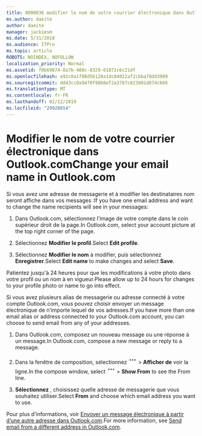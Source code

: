 ```yaml
---
title: 8000036 modifier le nom de votre courrier électronique dans Outlook.com
ms.author: daeite
author: daeite
manager: jackiesm
ms.date: 5/31/2018
ms.audience: ITPro
ms.topic: article
ROBOTS: NOINDEX, NOFOLLOW
localization_priority: Normal
ms.assetid: f0b69874-8a7b-480c-8329-01872c6c21df
ms.openlocfilehash: e92c0a1f08d56128a1dc04022af2cbba78dd3909
ms.sourcegitcommit: dd43cc0a9470f98b8ef2a3787c823801d674c666
ms.translationtype: MT
ms.contentlocale: fr-FR
ms.lasthandoff: 02/12/2019
ms.locfileid: "29928654"
---
```

# <a name="change-your-email-name-in-outlookcom"></a><span data-ttu-id="68151-102">Modifier le nom de votre courrier électronique dans Outlook.com</span><span class="sxs-lookup"><span data-stu-id="68151-102">Change your email name in Outlook.com</span></span>

<span data-ttu-id="68151-103">Si vous avez une adresse de messagerie et à modifier les destinataires nom seront affiche dans vos messages :</span><span class="sxs-lookup"><span data-stu-id="68151-103">If you have one email address and want to change the name recipients will see in your messages:</span></span>
  
1. <span data-ttu-id="68151-104">Dans Outlook.com, sélectionnez l’image de votre compte dans le coin supérieur droit de la page.</span><span class="sxs-lookup"><span data-stu-id="68151-104">In Outlook.com, select your account picture at the top right corner of the page.</span></span>
    
2. <span data-ttu-id="68151-105">Sélectionnez **Modifier le profil**.</span><span class="sxs-lookup"><span data-stu-id="68151-105">Select **Edit profile**.</span></span> 
    
3. <span data-ttu-id="68151-106">Sélectionnez **Modifier le nom** à modifier, puis sélectionnez **Enregistrer**.</span><span class="sxs-lookup"><span data-stu-id="68151-106">Select **Edit name** to make changes and select **Save**.</span></span> 
    
<span data-ttu-id="68151-107">Patientez jusqu'à 24 heures pour que les modifications à votre photo dans votre profil ou un nom à en vigueur.</span><span class="sxs-lookup"><span data-stu-id="68151-107">Please allow up to 24 hours for changes to your profile photo or name to go into effect.</span></span>
  
<span data-ttu-id="68151-108">Si vous avez plusieurs alias de messagerie ou adresse connecté à votre compte Outlook.com, vous pouvez choisir envoyer un message électronique de n’importe lequel de vos adresses.</span><span class="sxs-lookup"><span data-stu-id="68151-108">If you have more than one email alias or address connected to your Outlook.com account, you can choose to send email from any of your addresses.</span></span>
  
1. <span data-ttu-id="68151-109">Dans Outlook.com, composez un nouveau message ou une réponse à un message.</span><span class="sxs-lookup"><span data-stu-id="68151-109">In Outlook.com, compose a new message or reply to a message.</span></span>
    
2. <span data-ttu-id="68151-p101">Dans la fenêtre de composition, sélectionnez ![plus l’icône actions du groupe. ](media/b97ea7cd-eeb0-49c5-a564-7ca2d2e33909.png) \> **Afficher de** voir la ligne.</span><span class="sxs-lookup"><span data-stu-id="68151-p101">In the compose window, select ![The More group actions icon.](media/b97ea7cd-eeb0-49c5-a564-7ca2d2e33909.png) \> **Show From** to see the From line.</span></span> 
    
3. <span data-ttu-id="68151-112">**Sélectionnez** , choisissez quelle adresse de messagerie que vous souhaitez utiliser.</span><span class="sxs-lookup"><span data-stu-id="68151-112">Select **From** and choose which email address you want to use.</span></span> 
    
<span data-ttu-id="68151-113">Pour plus d’informations, voir [Envoyer un message électronique à partir d’une autre adresse dans Outlook.com](https://go.microsoft.com/fwlink/p/?linkid=2001701&amp;clcid=0x409).</span><span class="sxs-lookup"><span data-stu-id="68151-113">For more information, see [Send email from a different address in Outlook.com](https://go.microsoft.com/fwlink/p/?linkid=2001701&amp;clcid=0x409).</span></span>
  

